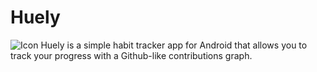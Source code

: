 # Huely

![Icon](https://raw.githubusercontent.com/kolbasa/Huely/main/www/assets/favicon-light.ico)
Huely is a simple habit tracker app for Android that allows you to track your progress with a Github-like contributions graph.